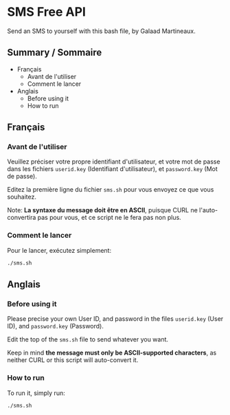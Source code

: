 # SMS Free API
Send an SMS to yourself with this bash file, by Galaad Martineaux.

## Summary / Sommaire

- Français
	- Avant de l'utiliser
	- Comment le lancer
- Anglais
	- Before using it
	- How to run

## Français

### Avant de l'utiliser
Veuillez préciser votre propre identifiant d'utilisateur, et votre mot de passe
dans les fichiers `userid.key` (Identifiant d'utilisateur),
et `password.key` (Mot de passe).

Editez la première ligne du fichier `sms.sh` pour vous envoyez ce que vous souhaitez.

Note: **La syntaxe du message doit être en ASCII**, puisque CURL ne l'auto-convertira pas pour vous, et ce script ne le fera pas non plus.


### Comment le lancer
Pour le lancer, exécutez simplement:
```sh
./sms.sh
```


## Anglais

### Before using it
Please precise your own User ID, and password in the files `userid.key` (User ID),
and `password.key` (Password).

Edit the top of the `sms.sh` file to send whatever you want.

Keep in mind **the message must only be ASCII-supported characters**,
as neither CURL or this script will auto-convert it.


### How to run
To run it, simply run:
```sh
./sms.sh
```

